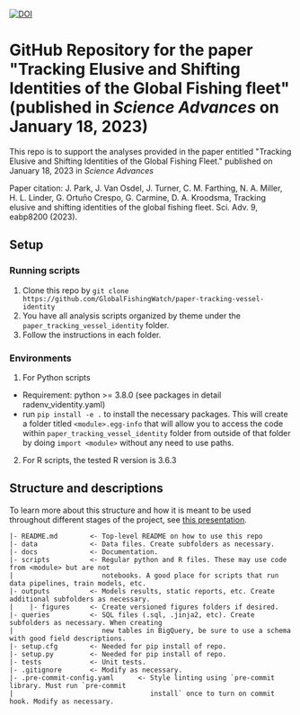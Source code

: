 [![DOI](https://zenodo.org/badge/441320150.svg)](https://zenodo.org/badge/latestdoi/441320150)
# GitHub Repository for the paper "Tracking Elusive and Shifting Identities of the Global Fishing fleet" (published in _Science Advances_ on January 18, 2023)

This repo is to support the analyses provided in the paper entitled "Tracking Elusive and Shifting Identities of the Global Fishing Fleet." published on January 18, 2023 in _Science Advances_ 

Paper citation: J. Park, J. Van Osdel, J. Turner, C. M. Farthing, N. A. Miller, H. L. Linder, G. Ortuño Crespo, G. Carmine, D. A. Kroodsma, Tracking elusive and shifting identities of the global fishing fleet. Sci. Adv. 9, eabp8200 (2023).

## Setup

### Running scripts

1. Clone this repo by `git clone https://github.com/GlobalFishingWatch/paper-tracking-vessel-identity` 
2. You have all analysis scripts organized by theme under the `paper_tracking_vessel_identity` folder.
3. Follow the instructions in each folder.

### Environments

1. For Python scripts
  * Requirement: python >= 3.8.0 (see packages in detail radenv_videntity.yaml)
  * run `pip install -e .` to install the necessary packages. This will create a folder titled `<module>.egg-info` that will allow you to access the code within `paper_tracking_vessel_identity` folder from outside of that folder by doing `import <module>` without any need to use paths.
2. For R scripts, the tested R version is 3.6.3 


## Structure and descriptions

To learn more about this structure and how it is meant to be used throughout different stages of the project, see [this presentation](https://docs.google.com/presentation/d/1E51s4VhcLzCwN_v_yeOpaGLtNEF5fcZanlO1lRsmGiw/edit?usp=sharing).

    |- README.md		<- Top-level README on how to use this repo
    |- data			    <- Data files. Create subfolders as necessary.
    |- docs			    <- Documentation.
    |- scripts		    <- Regular python and R files. These may use code from <module> but are not
    |				       notebooks. A good place for scripts that run data pipelines, train models, etc.
    |- outputs		    <- Models results, static reports, etc. Create  additional subfolders as necessary.
    |    |- figures	    <- Create versioned figures folders if desired.
    |- queries		    <- SQL files (.sql, .jinja2, etc). Create subfolders as necessary. When creating
    |				       new tables in BigQuery, be sure to use a schema with good field descriptions.
    |- setup.cfg		<- Needed for pip install of repo.
    |- setup.py		    <- Needed for pip install of repo.
    |- tests		    <- Unit tests.
    |- .gitignore	    <- Modify as necessary.
    |- .pre-commit-config.yaml	    <- Style linting using `pre-commit library. Must run `pre-commit
    |                                  install` once to turn on commit hook. Modify as necessary.

